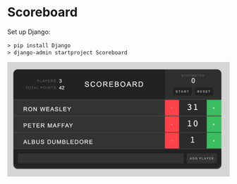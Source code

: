 # Scoreboard

Set up Django:
```
> pip install Django
> django-admin startproject Scoreboard
``` 
![alt text](Scoreboard.jpg)
